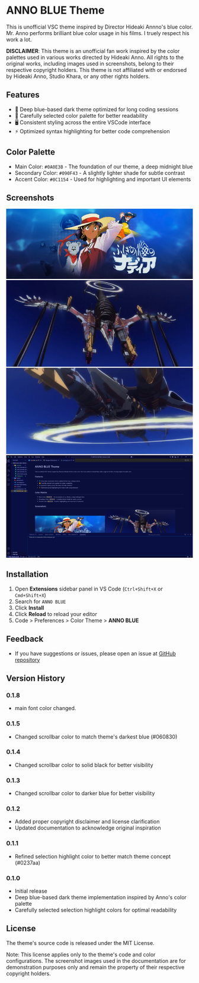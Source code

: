 # ANNO BLUE Theme

This is unofficial VSC theme inspired by Director Hideaki Annno's blue color.
Mr. Anno performs brilliant blue color usage in his films.
I truely respect his work a lot.

**DISCLAIMER**: This theme is an unofficial fan work inspired by the color palettes used in various works directed by Hideaki Anno. All rights to the original works, including images used in screenshots, belong to their respective copyright holders. This theme is not affiliated with or endorsed by Hideaki Anno, Studio Khara, or any other rights holders.

## Features

- 💠 Deep blue-based dark theme optimized for long coding sessions
- 🎨 Carefully selected color palette for better readability
- 🖥 Consistent styling across the entire VSCode interface
- ⚡ Optimized syntax highlighting for better code comprehension

## Color Palette

- Main Color: `#0A0E3B` - The foundation of our theme, a deep midnight blue
- Secondary Color: `#090F43` - A slightly lighter shade for subtle contrast
- Accent Color: `#0C1154` - Used for highlighting and important UI elements

## Screenshots
![Theme Preview - Nadia](https://raw.githubusercontent.com/KunihiroS/ANNO-BLUE/main/assets/nadia.png)  
![Theme Preview - AAA Wunder 1](https://raw.githubusercontent.com/KunihiroS/ANNO-BLUE/main/assets/AAA_Wunder_01.jpg)  
![Theme Preview - AAA Wunder 2](https://raw.githubusercontent.com/KunihiroS/ANNO-BLUE/main/assets/AAA_Wunder_02.jpg)  
![Theme Overview](https://raw.githubusercontent.com/KunihiroS/ANNO-BLUE/main/assets/anno-bule-ss.png)  

## Installation

1. Open **Extensions** sidebar panel in VS Code (`Ctrl+Shift+X` or `Cmd+Shift+X`)
2. Search for `ANNO BLUE`
3. Click **Install**
4. Click **Reload** to reload your editor
5. Code > Preferences > Color Theme > **ANNO BLUE**

## Feedback

- If you have suggestions or issues, please open an issue at [GitHub repository](https://github.com/KunihiroS/ANNO-BLUE)

## Version History

### 0.1.8

- main font color changed.

### 0.1.5
- Changed scrollbar color to match theme's darkest blue (#060830)

### 0.1.4
- Changed scrollbar color to solid black for better visibility

### 0.1.3
- Changed scrollbar color to darker blue for better visibility

### 0.1.2
- Added proper copyright disclaimer and license clarification
- Updated documentation to acknowledge original inspiration

### 0.1.1
- Refined selection highlight color to better match theme concept (#0237aa)

### 0.1.0
- Initial release
- Deep blue-based dark theme implementation inspired by Anno's color palette
- Carefully selected selection highlight colors for optimal readability

## License

The theme's source code is released under the MIT License. 

Note: This license applies only to the theme's code and color configurations. The screenshot images used in the documentation are for demonstration purposes only and remain the property of their respective copyright holders.
